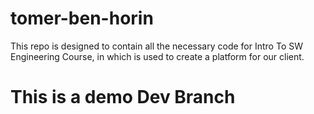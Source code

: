 # tomer-ben-horin
This repo is designed to contain all the necessary code for Intro To SW Engineering Course, in which is used to create a platform for our client.

# This is a demo Dev Branch